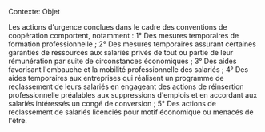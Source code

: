 Contexte: Objet

Les actions d'urgence conclues dans le cadre des conventions de coopération comportent, notamment : 1° Des mesures temporaires de formation professionnelle ; 2° Des mesures temporaires assurant certaines garanties de ressources aux salariés privés de tout ou partie de leur rémunération par suite de circonstances économiques ; 3° Des aides favorisant l'embauche et la mobilité professionnelle des salariés ; 4° Des aides temporaires aux entreprises qui réalisent un programme de reclassement de leurs salariés en engageant des actions de réinsertion professionnelle préalables aux suppressions d'emplois et en accordant aux salariés intéressés un congé de conversion ; 5° Des actions de reclassement de salariés licenciés pour motif économique ou menacés de l'être.